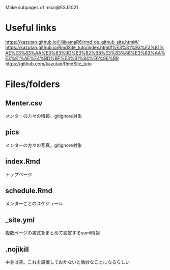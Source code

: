 Make subpages of moai@ESJ2021 

# Useful links
https://kazutan.github.io/HijiyamaR6/rmd_de_github_site.html#/
https://kazutan.github.io/RmdSite_tuto/index.html#%E3%81%93%E3%81%AE%E3%83%AA%E3%83%9D%E3%82%B8%E3%83%88%E3%83%AA%E3%81%AE%E4%BD%BF%E3%81%84%E6%96%B9
https://github.com/kazutan/RmdSite_tuto

# Files/folders

## Menter.csv
メンターの方々の情報。gitignore対象

## pics
メンターの方々の写真。gitignore対象

## index.Rmd
トップページ

## schedule.Rmd
メンターごとのスケジュール

## _site.yml
複数ページの書式をまとめて設定するyaml情報

## .nojikill
中身は空。これを設置しておかないと微妙なことになるらしい